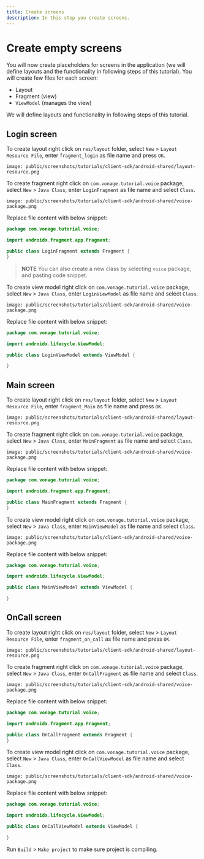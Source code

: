 ```yaml
---
title: Create screens
description: In this step you create screens.
---
```


# Create empty screens

You will now create placeholders for screens in the application (we will define layouts and the functionality in following steps of this tutorial). You will create few files for each screen:

- Layout
- Fragment (view)
- `ViewModel` (manages the view)

We will define layouts and functionality in following steps of this tutorial.

## Login screen

To create layout right click on `res/layout` folder, select `New` > `Layout Resource File`, enter `fragment_login` as file name and press `OK`.

```screenshot
image: public/screenshots/tutorials/client-sdk/android-shared/layout-resource.png
```

To create fragment right click on `com.vonage.tutorial.voice` package, select `New` > `Java Class`, enter `LoginFragment` as file name and select `Class`.

```screenshot
image: public/screenshots/tutorials/client-sdk/android-shared/voice-package.png
```

Replace file content with below snippet:

```java
package com.vonage.tutorial.voice;

import androidx.fragment.app.Fragment;

public class LoginFragment extends Fragment {
}
```

> **NOTE** You can also create a new class by selecting `voice` package, and pasting code snippet.

To create view model right click on `com.vonage.tutorial.voice` package, select `New` > `Java Class`, enter `LoginViewModel` as file name and select `Class`.

```screenshot
image: public/screenshots/tutorials/client-sdk/android-shared/voice-package.png
```

Replace file content with below snippet:

```java
package com.vonage.tutorial.voice;

import androidx.lifecycle.ViewModel;

public class LoginViewModel extends ViewModel {

}
```

## Main screen

To create layout right click on `res/layout` folder, select `New` > `Layout Resource File`, enter `fragment_Main` as file name and press `OK`.

```screenshot
image: public/screenshots/tutorials/client-sdk/android-shared/layout-resource.png
```

To create fragment right click on `com.vonage.tutorial.voice` package, select `New` > `Java Class`, enter `MainFragment` as file name and select `Class`.

```screenshot
image: public/screenshots/tutorials/client-sdk/android-shared/voice-package.png
```

Replace file content with below snippet:

```java
package com.vonage.tutorial.voice;

import androidx.fragment.app.Fragment;

public class MainFragment extends Fragment {
}
```

To create view model right click on `com.vonage.tutorial.voice` package, select `New` > `Java Class`, enter `MainViewModel` as file name and select `Class`.

```screenshot
image: public/screenshots/tutorials/client-sdk/android-shared/voice-package.png
```

Replace file content with below snippet:

```java
package com.vonage.tutorial.voice;

import androidx.lifecycle.ViewModel;

public class MainViewModel extends ViewModel {

}
```

## OnCall screen

To create layout right click on `res/layout` folder, select `New` > `Layout Resource File`, enter `fragment_on_call` as file name and press `OK`.

```screenshot
image: public/screenshots/tutorials/client-sdk/android-shared/layout-resource.png
```

To create fragment right click on `com.vonage.tutorial.voice` package, select `New` > `Java Class`, enter `OnCallFragment` as file name and select `Class`.

```screenshot
image: public/screenshots/tutorials/client-sdk/android-shared/voice-package.png
```

Replace file content with below snippet:

```java
package com.vonage.tutorial.voice;

import androidx.fragment.app.Fragment;

public class OnCallFragment extends Fragment {
}
```

To create view model right click on `com.vonage.tutorial.voice` package, select `New` > `Java Class`, enter `OnCallViewModel` as file name and select `Class`.

```screenshot
image: public/screenshots/tutorials/client-sdk/android-shared/voice-package.png
```

Replace file content with below snippet:

```java
package com.vonage.tutorial.voice;

import androidx.lifecycle.ViewModel;

public class OnCallViewModel extends ViewModel {

}
```

Run `Build` > `Make project` to make sure project is compiling.
